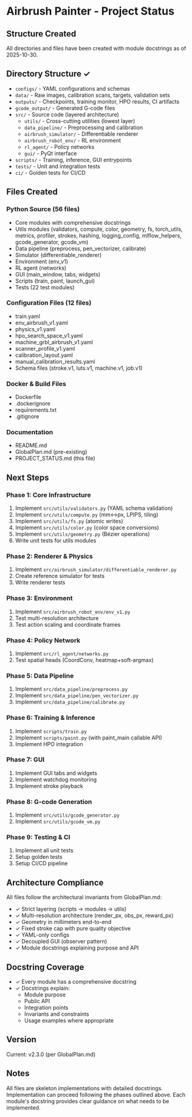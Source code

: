 # Airbrush Painter - Project Status

## Structure Created

All directories and files have been created with module docstrings as of 2025-10-30.

## Directory Structure ✓

- `configs/` - YAML configurations and schemas
- `data/` - Raw images, calibration scans, targets, validation sets
- `outputs/` - Checkpoints, training monitor, HPO results, CI artifacts
- `gcode_output/` - Generated G-code files
- `src/` - Source code (layered architecture)
  - `utils/` - Cross-cutting utilities (lowest layer)
  - `data_pipeline/` - Preprocessing and calibration
  - `airbrush_simulator/` - Differentiable renderer
  - `airbrush_robot_env/` - RL environment
  - `rl_agent/` - Policy networks
  - `gui/` - PyQt interface
- `scripts/` - Training, inference, GUI entrypoints
- `tests/` - Unit and integration tests
- `ci/` - Golden tests for CI/CD

## Files Created

### Python Source (56 files)
- Core modules with comprehensive docstrings
- Utils modules (validators, compute, color, geometry, fs, torch_utils, metrics, profiler, strokes, hashing, logging_config, mlflow_helpers, gcode_generator, gcode_vm)
- Data pipeline (preprocess, pen_vectorizer, calibrate)
- Simulator (differentiable_renderer)
- Environment (env_v1)
- RL agent (networks)
- GUI (main_window, tabs, widgets)
- Scripts (train, paint, launch_gui)
- Tests (22 test modules)

### Configuration Files (12 files)
- train.yaml
- env_airbrush_v1.yaml
- physics_v1.yaml
- hpo_search_space_v1.yaml
- machine_grbl_airbrush_v1.yaml
- scanner_profile_v1.yaml
- calibration_layout.yaml
- manual_calibration_results.yaml
- Schema files (stroke.v1, luts.v1, machine.v1, job.v1)

### Docker & Build Files
- Dockerfile
- .dockerignore
- requirements.txt
- .gitignore

### Documentation
- README.md
- GlobalPlan.md (pre-existing)
- PROJECT_STATUS.md (this file)

## Next Steps

### Phase 1: Core Infrastructure
1. Implement `src/utils/validators.py` (YAML schema validation)
2. Implement `src/utils/compute.py` (mm↔px, LPIPS, tiling)
3. Implement `src/utils/fs.py` (atomic writes)
4. Implement `src/utils/color.py` (color space conversions)
5. Implement `src/utils/geometry.py` (Bézier operations)
6. Write unit tests for utils modules

### Phase 2: Renderer & Physics
1. Implement `src/airbrush_simulator/differentiable_renderer.py`
2. Create reference simulator for tests
3. Write renderer tests

### Phase 3: Environment
1. Implement `src/airbrush_robot_env/env_v1.py`
2. Test multi-resolution architecture
3. Test action scaling and coordinate frames

### Phase 4: Policy Network
1. Implement `src/rl_agent/networks.py`
2. Test spatial heads (CoordConv, heatmap+soft-argmax)

### Phase 5: Data Pipeline
1. Implement `src/data_pipeline/preprocess.py`
2. Implement `src/data_pipeline/pen_vectorizer.py`
3. Implement `src/data_pipeline/calibrate.py`

### Phase 6: Training & Inference
1. Implement `scripts/train.py`
2. Implement `scripts/paint.py` (with paint_main callable API)
3. Implement HPO integration

### Phase 7: GUI
1. Implement GUI tabs and widgets
2. Implement watchdog monitoring
3. Implement stroke playback

### Phase 8: G-code Generation
1. Implement `src/utils/gcode_generator.py`
2. Implement `src/utils/gcode_vm.py`

### Phase 9: Testing & CI
1. Implement all unit tests
2. Setup golden tests
3. Setup CI/CD pipeline

## Architecture Compliance

All files follow the architectural invariants from GlobalPlan.md:
- ✓ Strict layering (scripts → modules → utils)
- ✓ Multi-resolution architecture (render_px, obs_px, reward_px)
- ✓ Geometry in millimeters end-to-end
- ✓ Fixed stroke cap with pure quality objective
- ✓ YAML-only configs
- ✓ Decoupled GUI (observer pattern)
- ✓ Module docstrings explaining purpose and API

## Docstring Coverage

- ✓ Every module has a comprehensive docstring
- ✓ Docstrings explain:
  - Module purpose
  - Public API
  - Integration points
  - Invariants and constraints
  - Usage examples where appropriate

## Version

Current: v2.3.0 (per GlobalPlan.md)

## Notes

All files are skeleton implementations with detailed docstrings.
Implementation can proceed following the phases outlined above.
Each module's docstring provides clear guidance on what needs to be implemented.

